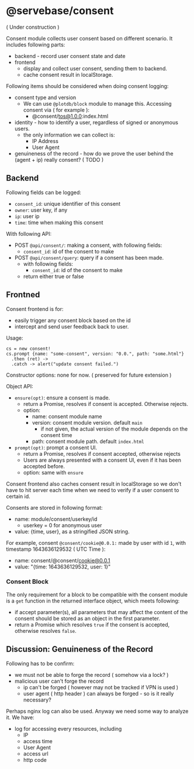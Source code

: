 # @servebase/consent

( Under construction )

Consent module collects user consent based on different scenario. It includes following parts:

 - backend - record user consent state and date
 - frontend
   - display and collect user consent, sending them to backend.
   - cache consent result in localStorage.


Following items should be considered when doing consent logging:

 - consent type and version
   - We can use `@plotdb/block` module to manage this. Accessing consent via ( for example ):
     - @consent/tos@1.0.0:index.html
 - identity - how to identify a user, regardless of signed or anonymous users. 
   - the only information we can collect is:
     - IP Address
     - User Agent
 - genuineness of the record - how do we prove the user behind the (agent + ip) really consent? ( TODO )


## Backend

Following fields can be logged:

 - `consent_id`: unique identifier of this consent
 - `owner`: user key, if any
 - `ip`:  user ip
 - `time`: time when making this consent

With following API:

 - POST `@api/consent/`: making a consent, with following fields:
   - `consent_id`: id of the consent to make
 - POST `@api/consent/query`: query if a consent has been made.
   - with following fields:
     - `consent_id`: id of the consent to make
   - return either true or false


## Frontned

Consent frontend is for:

 - easily trigger any consent block based on the id
 - intercept and send user feedback back to user.


Usage:

    cs = new consent!
    cs.prompt {name: "some-consent", version: "0.0.", path: "some.html"}
      .then (ret) ->
      .catch -> alert("update consent failed.")

Constructor options: none for now. ( preserved for future extension )

Object API:

 - `ensure(opt)`: ensure a consent is made.
   - return a Promise, resolves if consent is accepted. Otherwise rejects.
   - option:
     - name: consent module name
     - version: consent module version. default `main`
       - if not given, the actual version of the module depends on the consent time
     - path: consent module path. default `index.html`
 - `prompt(opt)`: prompt a consent UI.
   - return a Promise, resolves if consent accepted, otherwise rejects
   - Users are always presented with a consent UI, even if it has been accepted before.
   - option: same with `ensure`


Consent frontend also caches consent result in localStorage so we don't have to hit server each time when we need to verify if a user consent to certain id.

Consents are stored in following format:

 - name: module/consent/userkey/id
   - userkey = 0 for anonymous user
 - value: {time, user}, as a stringified JSON string.

For example, consent `@consent/cookie@0.0.1:` made by user with id `1`, with timestamp 1643636129532 ( UTC Time ):

 - name: consent/@consent/cookie@0.0.1
 - value: "{time: 1643636129532, user: 1}"


### Consent Block

The only requirement for a block to be compatible with the consent module is a `get` function in the returned interface object, which meets following:

 - if accept parameter(s), all parameters that may affect the content of the consent should be stored as an object in the first parameter.
 - return a Promise which resolves `true` if the consent is accepted, otherwise resolves `false`.


## Discussion: Genuineness of the Record

Following has to be confirm:
 - we must not be able to forge the record ( somehow via a lock? )
 - malicious user can't forge the record
   - ip can't be forged ( however may not be tracked if VPN is used )
   - user agent ( http header ) can always be forged - so is it really necessary?

Perhaps nginx log can also be used. Anyway we need some way to analyze it. We have:
 - log for accessing every resources, including
   - IP
   - access time
   - User Agent
   - access url
   - http code
